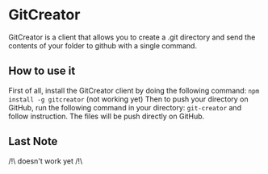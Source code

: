 # GitCreator
GitCreator is a client that allows you to create a .git directory and send the contents of your folder to github with a single command.

## How to use it
First of all, install the GitCreator client by doing the following command: ```npm install -g gitcreator``` (not working yet)
Then to push your directory on GitHub, run the following command in your directory: ```git-creator``` and follow instruction.
The files will be push directly on GitHub.

## Last Note
/!\ doesn't work yet /!\


